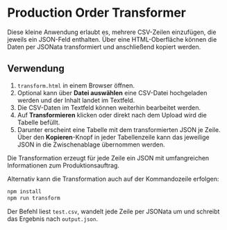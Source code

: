 # Production Order Transformer

Diese kleine Anwendung erlaubt es, mehrere CSV-Zeilen einzufügen, die jeweils ein JSON-Feld enthalten.
Über eine HTML-Oberfläche können die Daten per JSONata transformiert und anschließend kopiert werden.

## Verwendung

1. `transform.html` in einem Browser öffnen.
2. Optional kann über **Datei auswählen** eine CSV-Datei hochgeladen werden und der Inhalt landet im Textfeld.
3. Die CSV-Daten im Textfeld können weiterhin bearbeitet werden.
4. Auf **Transformieren** klicken oder direkt nach dem Upload wird die Tabelle befüllt.
5. Darunter erscheint eine Tabelle mit dem transformierten JSON je Zeile.
   Über den **Kopieren**-Knopf in jeder Tabellenzeile kann das jeweilige JSON in die Zwischenablage übernommen werden.

Die Transformation erzeugt für jede Zeile ein JSON mit umfangreichen Informationen zum Produktionsauftrag.

Alternativ kann die Transformation auch auf der Kommandozeile erfolgen:

```bash
npm install
npm run transform
```

Der Befehl liest `test.csv`, wandelt jede Zeile per JSONata um und schreibt das Ergebnis nach `output.json`.
